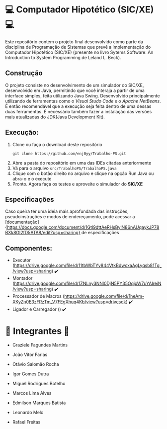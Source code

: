# 💻 **Computador Hipotético (SIC/XE)** 💻
Este repositório contém o projeto final desenvolvido como parte da disciplina de Programação de Sistemas que prevê a implementação do Computador Hipotético (SIC/XE) (presente no livro Sytems Software: An Introduction to System Programming de Leland L. Beck).

## Construção
O projeto consiste no desenvolvimento de um simulador do SIC/XE, desenvolvido em Java, permitindo que você interaja a partir de uma interface simples, feita utilizando Java Swing. Desenvolvido principalmente utilizando de ferramentas como o *Visual Studo Code* e o *Apache NetBeans*. É então recomendável que a execução seja feita dentro de uma dessas duas ferramentas. É necessário também fazer a instalação das versões mais atualizadas do JDK(Java Development Kit).

## Execução:
1. Clone ou faça o download deste repositório
   ```
   git clone https://github.com/enj0yy/Trabalho-PS.git
   ```
3. Abre a pasta do repositório em uma das IDEs citadas anteriormente
4. Vá para o arquivo `src/TrabalhoPS/TrabalhoPS.java`
5. Clique com o botão direito no arquivo e clique na opção Run Java ou abra-o e o execute
6. Pronto. Agora faça os testes e aproveite o simulador do **SIC/XE**

## Especificações
Caso queira ter uma ideia mais aprofundada das instruções, pseudoinstruções e modos de endereçamento, pode acessar a [documentação]{https://docs.google.com/document/d/1GtI9dttAeRHsBylN86nAUqaykJP78BXk8GI2fD5ATA8/edit?usp=sharing} de especificações

## Componentes:
- Executor (https://drive.google.com/file/d/11tbWbTYv844VtkBdwcxaAgLyqsb81Tg_/view?usp=sharing) ✔️
- Montador (https://drive.google.com/file/d/1ZNLny3NNl0DjN5PY35OqjxW7uYAlreiN/view?usp=sharing) ✔️
- Processador de Macros (https://drive.google.com/file/d/1heAm-XKyZn0E3zFRzTm_V7FEgXhuq4Kb/view?usp=drivesdk) ✔️
- Ligador e Carregador () ✔️

# 👥 **Integrantes** 👥

- Graziele Fagundes Martins

- João Vitor Farias

- Otávio Salomão Rocha

- Igor Gomes Dutra

- Miguel Rodrigues Botelho

- Marcos Lima Alves

- Edmilson Marques Batista

- Leonardo Melo
  
- Rafael Freitas
